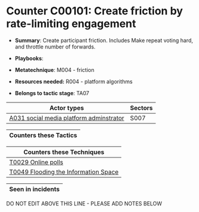 # Counter C00101: Create friction by rate-limiting engagement

* **Summary**: Create participant friction.  Includes Make repeat voting hard, and throttle number of forwards. 

* **Playbooks**: 

* **Metatechnique**: M004 - friction

* **Resources needed:** R004 - platform algorithms

* **Belongs to tactic stage**: TA07


| Actor types | Sectors |
| ----------- | ------- |
| [A031 social media platform adminstrator](../../generated_pages/actortypes/A031.md) | S007 |



| Counters these Tactics |
| ---------------------- |



| Counters these Techniques |
| ------------------------- |
| [T0029 Online polls](../../generated_pages/techniques/T0029.md) |
| [T0049 Flooding the Information Space](../../generated_pages/techniques/T0049.md) |



| Seen in incidents |
| ----------------- |


DO NOT EDIT ABOVE THIS LINE - PLEASE ADD NOTES BELOW